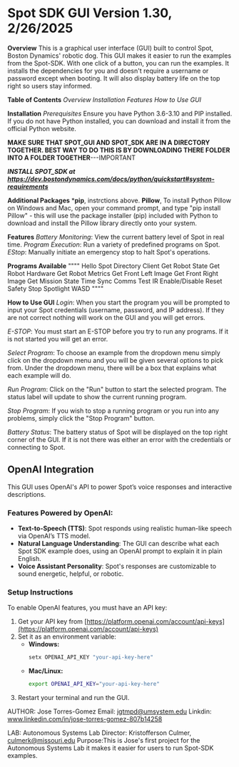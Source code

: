 # Spot SDK GUI Version 1.30, 2/26/2025

**Overview**
This is a graphical user interface (GUI) built to control Spot, Boston Dynamics' robotic dog. This GUI makes it easier to run the examples from the Spot-SDK. With one click of a button, you can run the examples. It installs the dependencies for you and doesn't require a username or password except when booting. It will also display battery life on the top right so users stay informed. 

**Table of Contents**
*Overview*
*Installation*
*Features*
*How to Use GUI*

**Installation**
*Prerequisites*
Ensure you have Python 3.6-3.10 and PIP installed. If you do not have Python installed, you can download and install it from the official Python website.

**MAKE SURE THAT SPOT_GUI AND SPOT_SDK ARE IN A DIRECTORY TOGETHER. BEST WAY TO DO THIS IS BY DOWNLOADING THERE FOLDER INTO A FOLDER TOGETHER**---IMPORTANT

***INSTALL SPOT_SDK at https://dev.bostondynamics.com/docs/python/quickstart#system-requirements***

**Additional Packages**
***pip**, instrctions above.
**Pillow**, To install Python Pillow on Windows and Mac, open your command prompt, and type "pip install Pillow" - this will use the package installer (pip) included with Python to download and install the Pillow library directly onto your system. 


**Features**
*Battery Monitoring*: View the current battery level of Spot in real time.
*Program Execution*: Run a variety of predefined programs on Spot.
*EStop*: Manually initiate an emergency stop to halt Spot's operations.

**Programs Available**
""""
Hello Spot
Directory Client
Get Robot State
Get Robot Hardware
Get Robot Metrics
Get Front Left Image
Get Front Right Image
Get Mission State
Time Sync
Comms Test
IR Enable/Disable
Reset Safety Stop
Spotlight
WASD
""""

**How to Use GUI**
*Login*: When you start the program you will be prompted to input your Spot credentials (username, password, and IP address).
If they are not correct nothing will work on the GUI and you will get errors.

*E-STOP*: You must start an E-STOP before you try to run any programs. If it is not started you will get an error.

*Select Program*: To choose an example from the dropdown menu simply click on the dropdown menu and you will be given several options to pick from. Under the dropdown menu, there will be a box that explains what each example will do.

*Run Program*: Click on the "Run" button to start the selected program. The status label will update to show the current running program.

*Stop Program*: If you wish to stop a running program or you run into any problems, simply click the "Stop Program" button.

*Battery Status*: The battery status of Spot will be displayed on the top right corner of the GUI. If it is not there was either an error with the credentials or connecting to Spot.


## OpenAI Integration

This GUI uses OpenAI's API to power Spot’s voice responses and interactive descriptions.

### Features Powered by OpenAI:
- **Text-to-Speech (TTS)**: Spot responds using realistic human-like speech via OpenAI’s TTS model.
- **Natural Language Understanding**: The GUI can describe what each Spot SDK example does, using an OpenAI prompt to explain it in plain English.
- **Voice Assistant Personality**: Spot's responses are customizable to sound energetic, helpful, or robotic.

### Setup Instructions
To enable OpenAI features, you must have an API key:

1. Get your API key from [https://platform.openai.com/account/api-keys](https://platform.openai.com/account/api-keys)
2. Set it as an environment variable:
   - **Windows:**
     ```powershell
     setx OPENAI_API_KEY "your-api-key-here"
     ```
   - **Mac/Linux:**
     ```bash
     export OPENAI_API_KEY="your-api-key-here"
     ```
3. Restart your terminal and run the GUI.


AUTHOR: Jose Torres-Gomez
Email: jgtmpd@umsystem.edu
Linkdin: www.linkedin.com/in/jose-torres-gomez-807b14258

LAB: Autonomous Systems Lab
Director: Kristofferson Culmer, culmerk@missouri.edu
Purpose:This is Jose's first project for the Autonomous Systems Lab it makes it easier for users to run Spot-SDK examples.
